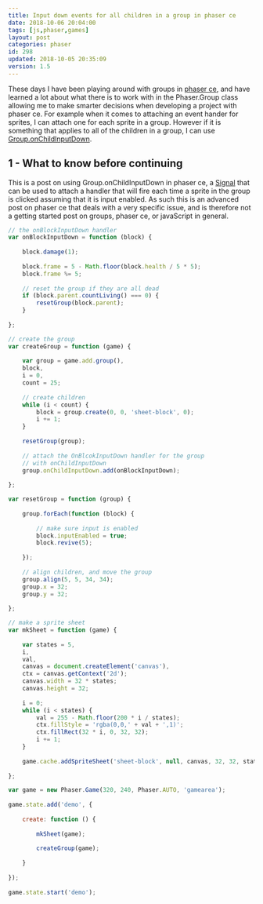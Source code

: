 ```yaml
---
title: Input down events for all children in a group in phaser ce
date: 2018-10-06 20:04:00
tags: [js,phaser,games]
layout: post
categories: phaser
id: 298
updated: 2018-10-05 20:35:09
version: 1.5
---
```


These days I have been playing around with groups in [phaser ce](https://photonstorm.github.io/phaser-ce/), and have learned a lot about what there is to work with in the Phaser.Group class allowing me to make smarter decisions when developing a project with phaser ce. For example when it comes to attaching an event hander for sprites, I can attach one for each sprite in a group. However if it is something that applies to all of the children in a group, I can use [Group.onChildInputDown](https://photonstorm.github.io/phaser-ce/Phaser.Group.html).

<!-- more -->

## 1 - What to know before continuing

This is a post on using Group.onChildInputDown in phaser ce, a [Signal](/2018/10/04/phaser-signal/) that can be used to attach a handler that will fire each time a sprite in the group is clicked assuming that it is input enabled. As such this is an advanced post on phaser ce that deals with a very specific issue, and is therefore not a getting started post on groups, phaser ce, or javaScript in general.


```js
// the onBlockInputDown handler
var onBlockInputDown = function (block) {
 
    block.damage(1);
 
    block.frame = 5 - Math.floor(block.health / 5 * 5);
    block.frame %= 5;
 
    // reset the group if they are all dead
    if (block.parent.countLiving() === 0) {
        resetGroup(block.parent);
    }
 
};
```

```js
// create the group
var createGroup = function (game) {
 
    var group = game.add.group(),
    block,
    i = 0,
    count = 25;
 
    // create children
    while (i < count) {
        block = group.create(0, 0, 'sheet-block', 0);
        i += 1;
    }
 
    resetGroup(group);
 
    // attach the OnBlcokInputDown handler for the group
    // with onChildInputDown
    group.onChildInputDown.add(onBlockInputDown);
 
};
```

```js
var resetGroup = function (group) {
 
    group.forEach(function (block) {
 
        // make sure input is enabled
        block.inputEnabled = true;
        block.revive(5);
 
    });
 
    // align children, and move the group
    group.align(5, 5, 34, 34);
    group.x = 32;
    group.y = 32;
 
};
```

```js
// make a sprite sheet
var mkSheet = function (game) {
 
    var states = 5,
    i,
    val,
    canvas = document.createElement('canvas'),
    ctx = canvas.getContext('2d');
    canvas.width = 32 * states;
    canvas.height = 32;
 
    i = 0;
    while (i < states) {
        val = 255 - Math.floor(200 * i / states);
        ctx.fillStyle = 'rgba(0,0,' + val + ',1)';
        ctx.fillRect(32 * i, 0, 32, 32);
        i += 1;
    }
 
    game.cache.addSpriteSheet('sheet-block', null, canvas, 32, 32, states, 0, 0);
 
};
```

```js
var game = new Phaser.Game(320, 240, Phaser.AUTO, 'gamearea');
 
game.state.add('demo', {
 
    create: function () {
 
        mkSheet(game);
 
        createGroup(game);
 
    }
 
});
 
game.state.start('demo');
```

